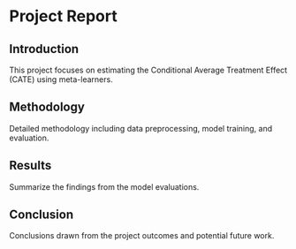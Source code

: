 # Project Report

## Introduction
This project focuses on estimating the Conditional Average Treatment Effect (CATE) using meta-learners.

## Methodology
Detailed methodology including data preprocessing, model training, and evaluation.

## Results
Summarize the findings from the model evaluations.

## Conclusion
Conclusions drawn from the project outcomes and potential future work.
